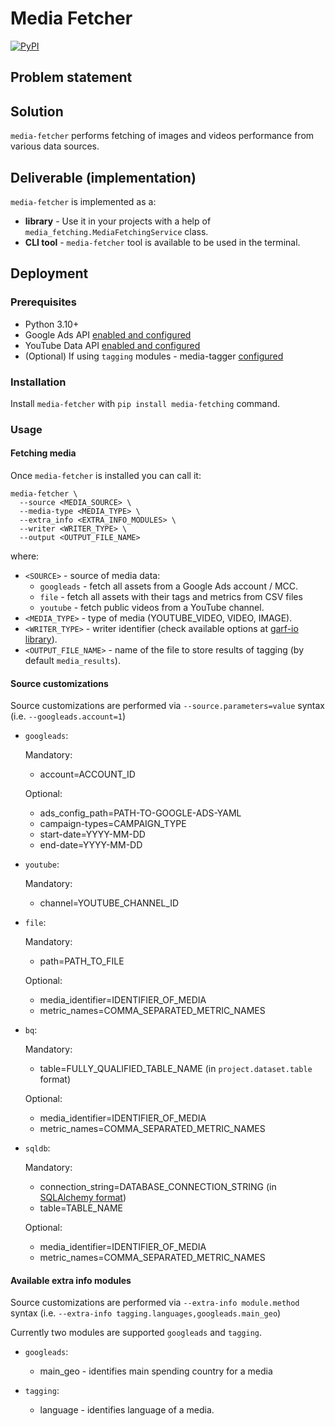 # Media Fetcher

[![PyPI](https://img.shields.io/pypi/v/media-fetching?logo=pypi&logoColor=white&style=flat-square)](https://pypi.org/project/media-fetching)

## Problem statement


## Solution

`media-fetcher` performs fetching of images and videos performance from various data sources.

## Deliverable (implementation)

`media-fetcher` is implemented as a:

* **library** - Use it in your projects with a help of `media_fetching.MediaFetchingService` class.
* **CLI tool** - `media-fetcher` tool is available to be used in the terminal.

## Deployment

### Prerequisites

- Python 3.10+
- Google Ads API [enabled and configured](https://github.com/google/ads-api-report-fetcher/blob/main/docs/how-to-authenticate-ads-api.md)
- YouTube Data API [enabled and configured](https://github.com/google/garf/tree/main/libs/garf_community/google/youtube/youtube-data-api#prerequisites)
- (Optional) If using `tagging` modules - media-tagger [configured](https://github.com/google/filonov/tree/main/libs/media_tagging#prerequisites)

### Installation

Install `media-fetcher` with `pip install media-fetching` command.

### Usage

#### Fetching media

Once `media-fetcher` is installed you can call it:

```
media-fetcher \
  --source <MEDIA_SOURCE> \
  --media-type <MEDIA_TYPE> \
  --extra_info <EXTRA_INFO_MODULES> \
  --writer <WRITER_TYPE> \
  --output <OUTPUT_FILE_NAME>
```
where:
* `<SOURCE>` - source of media data:
  * `googleads` - fetch all assets from a Google Ads account / MCC.
  * `file` - fetch all assets with their tags and metrics from CSV files
  * `youtube` - fetch public videos from a YouTube channel.
* `<MEDIA_TYPE>` - type of media (YOUTUBE_VIDEO, VIDEO, IMAGE).
* `<WRITER_TYPE>` - writer identifier (check available options at [garf-io library](https://github.com/google/garf/tree/main/libs/garf_io#readme)).
* `<OUTPUT_FILE_NAME>` - name of the file to store results of tagging (by default `media_results`).

#### Source customizations

Source customizations are performed via `--source.parameters=value` syntax (i.e. `--googleads.account=1`)


* `googleads`:

  Mandatory:
  * account=ACCOUNT_ID

  Optional:
  * ads_config_path=PATH-TO-GOOGLE-ADS-YAML
  * campaign-types=CAMPAIGN_TYPE
  * start-date=YYYY-MM-DD
  * end-date=YYYY-MM-DD

* `youtube`:

  Mandatory:
  * channel=YOUTUBE_CHANNEL_ID

* `file`:

  Mandatory:
  * path=PATH_TO_FILE

  Optional:
  * media_identifier=IDENTIFIER_OF_MEDIA
  * metric_names=COMMA_SEPARATED_METRIC_NAMES

* `bq`:

  Mandatory:
  * table=FULLY_QUALIFIED_TABLE_NAME (in `project.dataset.table` format)

  Optional:
  * media_identifier=IDENTIFIER_OF_MEDIA
  * metric_names=COMMA_SEPARATED_METRIC_NAMES

* `sqldb`:

  Mandatory:
  * connection_string=DATABASE_CONNECTION_STRING (in [SQLAlchemy format](https://docs.sqlalchemy.org/en/14/core/engines.html))
  * table=TABLE_NAME

  Optional:
  * media_identifier=IDENTIFIER_OF_MEDIA
  * metric_names=COMMA_SEPARATED_METRIC_NAMES

#### Available extra info modules

Source customizations are performed via `--extra-info module.method` syntax (i.e. `--extra-info tagging.languages,googleads.main_geo`)

Currently two modules are supported `googleads` and `tagging`.

* `googleads`:
  * main_geo - identifies main spending country for a media

* `tagging`:
  * language - identifies language of a media.
